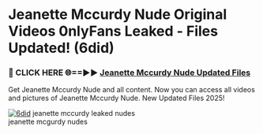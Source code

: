# Jeanette Mccurdy Nude Original Videos 0nlyFans Leaked - Files Updated! (6did)

<h3>🔴 CLICK HERE 🌐==►► <a href="https://tinyurl.com/52m3yx9h" rel="nofollow">Jeanette Mccurdy Nude Updated Files</a></h3>

Get Jeanette Mccurdy Nude and all content. Now you can access all videos and pictures of Jeanette Mccurdy Nude. New Updated Files 2025!

[![6did](https://i.imgur.com/TnHtlc8.gif)](https://tinyurl.com/52m3yx9h)
jeanette mccurdy leaked nudes<br>
jeanette mcgurdy nudes